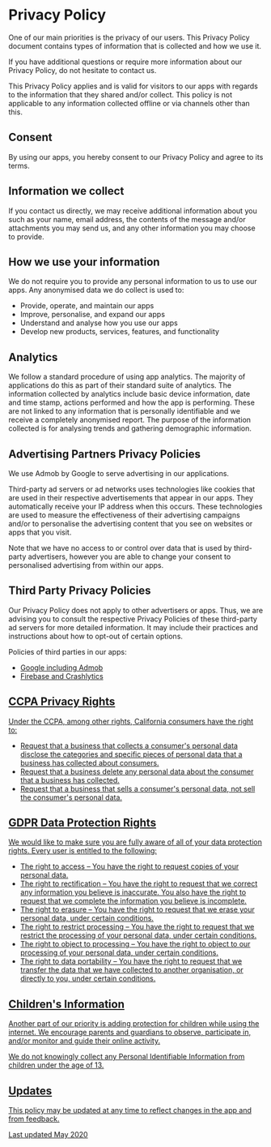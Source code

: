 <h1>Privacy Policy</h1>

<p>One of our main priorities is the privacy of our users. This Privacy Policy document contains types of information that is collected and how we use it.</p>

<p>If you have additional questions or require more information about our Privacy Policy, do not hesitate to contact us.</p>

<p>This Privacy Policy applies and is valid for visitors to our apps with regards to the information that they shared and/or collect. This policy is not applicable to any information collected offline or via channels other than this.</p>

<h2>Consent</h2>

<p>By using our apps, you hereby consent to our Privacy Policy and agree to its terms.</p>

<h2>Information we collect</h2>

<p>If you contact us directly, we may receive additional information about you such as your name, email address, the contents of the message and/or attachments you may send us, and any other information you may choose to provide.</p>

<h2>How we use your information</h2>

<p>We do not require you to provide any personal information to us to use our apps. Any anonymised data we do collect is used to:</p>

<ul>
<li>Provide, operate, and maintain our apps</li>
<li>Improve, personalise, and expand our apps</li>
<li>Understand and analyse how you use our apps</li>
<li>Develop new products, services, features, and functionality</li>
</ul>

<h2>Analytics</h2>

<p>We follow a standard procedure of using app analytics. The majority of applications do this as part of their standard suite of analytics. The information collected by analytics include basic device information, date and time stamp, actions performed and how the app is performing. These are not linked to any information that is personally identifiable and we receive a completely anonymised report. The purpose of the information collected is for analysing trends and gathering demographic information.</p>

<h2>Advertising Partners Privacy Policies</h2>

<p>We use Admob by Google to serve advertising in our applications.</p>

<p>Third-party ad servers or ad networks uses technologies like cookies that are used in their respective advertisements that appear in our apps. They automatically receive your IP address when this occurs. These technologies are used to measure the effectiveness of their advertising campaigns and/or to personalise the advertising content that you see on websites or apps that you visit.</p>

<p>Note that we have no access to or control over data that is used by third-party advertisers, however you are able to change your consent to personalised advertising from within our apps.</p>

<h2>Third Party Privacy Policies</h2>

<p>Our Privacy Policy does not apply to other advertisers or apps. Thus, we are advising you to consult the respective Privacy Policies of these third-party ad servers for more detailed information. It may include their practices and instructions about how to opt-out of certain options. </p>

<p>Policies of third parties in our apps:</p>
<ul>
  <li><a href="https://policies.google.com/privacy">Google including Admob</li>
  <li><a href="https://firebase.google.com/terms">Firebase and Crashlytics</li>
</ul>

<h2>CCPA Privacy Rights</h2>

<p>Under the CCPA, among other rights, California consumers have the right to:</p>
<ul>
<li>Request that a business that collects a consumer's personal data disclose the categories and specific pieces of personal data that a business has collected about consumers.</li>
<li>Request that a business delete any personal data about the consumer that a business has collected.</li>
<li>Request that a business that sells a consumer's personal data, not sell the consumer's personal data.</li>
</ul>

<h2>GDPR Data Protection Rights</h2>

<p>We would like to make sure you are fully aware of all of your data protection rights. Every user is entitled to the following:</p>
<ul>
<li>The right to access – You have the right to request copies of your personal data.</li>
<li>The right to rectification – You have the right to request that we correct any information you believe is inaccurate. You also have the right to request that we complete the information you believe is incomplete.</li>
<li>The right to erasure – You have the right to request that we erase your personal data, under certain conditions.</li>
<li>The right to restrict processing – You have the right to request that we restrict the processing of your personal data, under certain conditions.</li>
<li>The right to object to processing – You have the right to object to our processing of your personal data, under certain conditions.</li>
<li>The right to data portability – You have the right to request that we transfer the data that we have collected to another organisation, or directly to you, under certain conditions.</li>
</ul>
<h2>Children's Information</h2>

<p>Another part of our priority is adding protection for children while using the internet. We encourage parents and guardians to observe, participate in, and/or monitor and guide their online activity.</p>

<p>We do not knowingly collect any Personal Identifiable Information from children under the age of 13.</p>

<h2>Updates</h2>

<p>This policy may be updated at any time to reflect changes in the app and from feedback.</p>

<p>Last updated May 2020</p>
